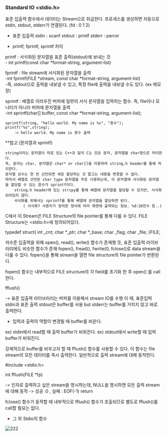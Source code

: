 
### Standard IO  <stdio.h>

표준 입출력 함수에서 데이터는 Stream으로 취급한다.
프로세스를 생성하면 자동으로 stdin, stdout, stderr가 연결된다. (fd : 0 1 2)

- 표준 입출력 
	stdin  : scanf
	stdout : printf
	stderr : perror

- printf, fprintf, sprintf 차이

printf  : 서식화된 문자열을 표준 출력(stdout)에 보내는 것 <br>- int printf(const char *format-string, argument-list)
	
fprintf : file stream에 서식화된 문자열을 출력<br>-int fprintf(FILE *stream, const char *format-string, argument-list)<br>-즉, stdout으로 출력을 내보낼 수 있고, 특정 file에 출력을 내보낼 수도 있다. (ex 메모장)
		
sprintf : 배열로 이러우진 버퍼에 일련의 서식 문자열을 입력하는 함수. 즉, file이나 모니터가 아니라 버퍼에 문자열을 출력<br>-int sprintf(char[] buffer, const char *format-string, argument-list);

	sprintf(string, "hello world. My name is %s", "종수");
	printf("%s",string);
		-> hello world. My name is 종수 출력 
			

**참고 (문자열과 sprintf)

	string이라는 문자열이 따로 있는 C++과 달리 C는 모든 문자, 문자열을 char형으로 처리한다.
	즉, 문자는 char, 문자열은 char* or char[]을 이용하여 string.h header를 통해 처리한다.
	문자열 상수는 한 번 선언되면 새로 할당하는 것 말고는 내용을 변경할 수 없다.
	따라서 배열로 선언된 char type 문자열을 주로 사용하는데, 이 문자열에 서식화된 문자열을 할당할 수 있는 함수가 sprintf이다.
		string.h header에 있는 strcpy를 통해 배열에 문자열을 할당할 수 있지만, 서식화되어있지 않다.
		서식화를 위해서는 sprintf를 통해 배열에 문자열을 할당하면 된다.
			( 서식화? 사용자가 정의한 형식에 따라 화면에 출력되는 정보. %d:10진수 등..)

C에서 이 Stream은 FILE Structure의 file pointer를 통해 다룰 수 있다.
FILE Structure는 <stdio.h>에 정의되어있다.

typedef struct{
	int _cnt;
	char *_ptr;
	char *_base;
	char _flag;
	char _file;
}FILE;

저수준 입출력을 위해 open(), read(), write() 함수가 존재했 듯, 표준 입출력 라이브러리에도 비슷한 함수가 존재
fopen(), fread(), fwrite(0, fclose()로 data stream을 다룰 수 있다.
fopen()을 통해 stream을 열면 file structure의 file pointer가 반환된다.

fopen() 함수는 내부적으로 FILE structure의 각 field를 초기화 한 후 open() 를 call한다.

fflush() 

-> 표준 입출력 라이브러리는 버퍼를 이용해서 stream IO를 수행 
이 때, 표준입력 stdin과 표준 출력 stdout은 buffer를 사용 but stderr는 buffer를 거치지 않고 바로 출력한다.

- 입력과 출력의 역할이 변경될 때 buffer를 비운다. 

ex) stdin에서 read할 때 출력 buffer가 비워진다.
ex) stdout에서 write할 때 입력 buffer가 비워진다.

강제적으로 buffer를 비우고자 할 때 fflush() 함수를 사용할 수 있다.
이 함수는 file stream의 모든 데이터를 즉시 출력한다. 일반적으로 출력 stream에 대해 동작한다.

#include <stdio.h>

int fflush(FILE *fp) 

-> 인자로 출력하고 싶은 stream을 명시하는데, NULL을 명시하면 모든 출력 stream에 대해 동작
	-> 성공 :0 , 실패 : EOF(-1) return 

fclose() 함수가 동작할 때 내부적으로 fflush() 함수가 호출되므로 별도로 fflush()를 call할 필요는 없다. 


- 그 외 Stdio의 함수 

![222](https://user-images.githubusercontent.com/59076451/126884992-ed5fe3b3-dc40-4bdc-be33-9b73659a947e.jpg)




